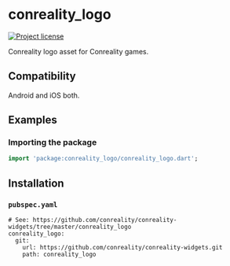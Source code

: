 conreality_logo
===============

[![Project license](https://img.shields.io/badge/license-Public%20Domain-blue.svg)](https://unlicense.org)

Conreality logo asset for Conreality games.

Compatibility
-------------

Android and iOS both.

Examples
--------

### Importing the package

```dart
import 'package:conreality_logo/conreality_logo.dart';
```

Installation
------------

### `pubspec.yaml`

    # See: https://github.com/conreality/conreality-widgets/tree/master/conreality_logo
    conreality_logo:
      git:
        url: https://github.com/conreality/conreality-widgets.git
        path: conreality_logo
